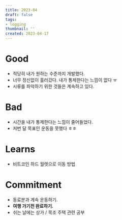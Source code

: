```yaml
---
title: 2023-04
draft: false
tags:
- logging
thumbnail: ''
created: 2023-04-17
---
```


# Good

* 적당히 내가 원하는 수준까지 개발했다.
* 너무 정신없이 흘러갔다. 내가 통제한다는 느낌이 없다 ㅠ
* 시류를 파악하기 위한 것들은 계속하고 있다.

# Bad

* 시간을 내가 통제한다는 느낌이 줄어들었다.
* 저번 달 목표인 운동을 못했다 ㅎㅎ

# Learns

* 비트코인 하드 월렛으로 이동 방법

# Commitment

* 동료분과 계속 운동하기.
* **여행 가기전 완료하기.**
* 쉬는 날에는 상가 / 목조 주택 관련 공부
